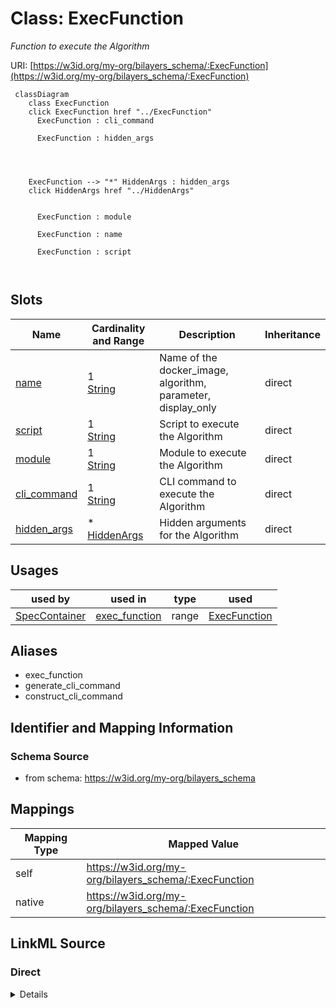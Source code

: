 

# Class: ExecFunction


_Function to execute the Algorithm_





URI: [https://w3id.org/my-org/bilayers_schema/:ExecFunction](https://w3id.org/my-org/bilayers_schema/:ExecFunction)






```mermaid
 classDiagram
    class ExecFunction
    click ExecFunction href "../ExecFunction"
      ExecFunction : cli_command
        
      ExecFunction : hidden_args
        
          
    
    
    ExecFunction --> "*" HiddenArgs : hidden_args
    click HiddenArgs href "../HiddenArgs"

        
      ExecFunction : module
        
      ExecFunction : name
        
      ExecFunction : script
        
      
```




<!-- no inheritance hierarchy -->


## Slots

| Name | Cardinality and Range | Description | Inheritance |
| ---  | --- | --- | --- |
| [name](name.md) | 1 <br/> [String](String.md) | Name of the docker_image, algorithm, parameter, display_only | direct |
| [script](script.md) | 1 <br/> [String](String.md) | Script to execute the Algorithm | direct |
| [module](module.md) | 1 <br/> [String](String.md) | Module to execute the Algorithm | direct |
| [cli_command](cli_command.md) | 1 <br/> [String](String.md) | CLI command to execute the Algorithm | direct |
| [hidden_args](hidden_args.md) | * <br/> [HiddenArgs](HiddenArgs.md) | Hidden arguments for the Algorithm | direct |





## Usages

| used by | used in | type | used |
| ---  | --- | --- | --- |
| [SpecContainer](SpecContainer.md) | [exec_function](exec_function.md) | range | [ExecFunction](ExecFunction.md) |




## Aliases


* exec_function
* generate_cli_command
* construct_cli_command



## Identifier and Mapping Information







### Schema Source


* from schema: https://w3id.org/my-org/bilayers_schema




## Mappings

| Mapping Type | Mapped Value |
| ---  | ---  |
| self | https://w3id.org/my-org/bilayers_schema/:ExecFunction |
| native | https://w3id.org/my-org/bilayers_schema/:ExecFunction |







## LinkML Source

<!-- TODO: investigate https://stackoverflow.com/questions/37606292/how-to-create-tabbed-code-blocks-in-mkdocs-or-sphinx -->

### Direct

<details>
```yaml
name: ExecFunction
description: Function to execute the Algorithm
from_schema: https://w3id.org/my-org/bilayers_schema
aliases:
- exec_function
- generate_cli_command
- construct_cli_command
slots:
- name
- script
- module
- cli_command
- hidden_args

```
</details>

### Induced

<details>
```yaml
name: ExecFunction
description: Function to execute the Algorithm
from_schema: https://w3id.org/my-org/bilayers_schema
aliases:
- exec_function
- generate_cli_command
- construct_cli_command
attributes:
  name:
    name: name
    description: Name of the docker_image, algorithm, parameter, display_only
    from_schema: https://w3id.org/my-org/bilayers_schema
    rank: 1000
    alias: name
    owner: ExecFunction
    domain_of:
    - AbstractWorkflowDetails
    - AbstractUserInterface
    - ExecFunction
    - DockerImage
    - TypeAlgorithmFromCitation
    range: string
    required: true
  script:
    name: script
    description: Script to execute the Algorithm
    from_schema: https://w3id.org/my-org/bilayers_schema
    rank: 1000
    alias: script
    owner: ExecFunction
    domain_of:
    - ExecFunction
    range: string
    required: true
  module:
    name: module
    description: Module to execute the Algorithm
    from_schema: https://w3id.org/my-org/bilayers_schema
    rank: 1000
    alias: module
    owner: ExecFunction
    domain_of:
    - ExecFunction
    range: string
    required: true
  cli_command:
    name: cli_command
    description: CLI command to execute the Algorithm
    from_schema: https://w3id.org/my-org/bilayers_schema
    rank: 1000
    alias: cli_command
    owner: ExecFunction
    domain_of:
    - ExecFunction
    range: string
    required: true
  hidden_args:
    name: hidden_args
    description: Hidden arguments for the Algorithm
    from_schema: https://w3id.org/my-org/bilayers_schema
    rank: 1000
    alias: hidden_args
    owner: ExecFunction
    domain_of:
    - ExecFunction
    range: HiddenArgs
    multivalued: true

```
</details>